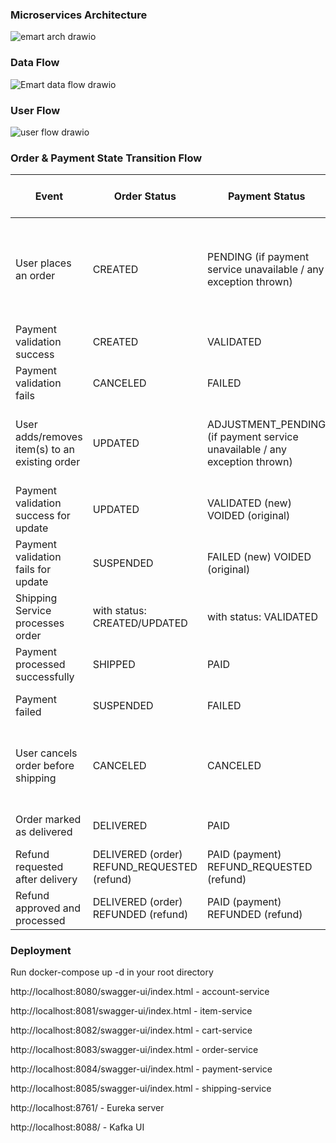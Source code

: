 ### Microservices Architecture
![emart arch drawio](https://github.com/user-attachments/assets/d1badc74-2e2e-4256-afd1-865255e06aed)

### Data Flow

![Emart data flow drawio](https://github.com/user-attachments/assets/8a9e1985-d0fa-45a3-bc7e-ec35ae8b6513)

### User Flow

![user flow drawio](https://github.com/user-attachments/assets/69f46740-035a-4c7a-ac22-0abd91419061)


### Order & Payment State Transition Flow

| Event                                          | Order Status                                | Payment Status                                               | Interservice Call (Sync/Async)                               |
| ---------------------------------------------- | ------------------------------------------- | ------------------------------------------------------------ | :----------------------------------------------------------- |
| User places an order                           | CREATED                                     | PENDING (if payment service unavailable / any exception thrown) | Sync (1. Order → Item: check availability; 2. Account: get address / paymentmethod; 3. Payment: validate card) |
| Payment validation success                     | CREATED                                     | VALIDATED                                                    | Async (Order → Kafka  → Shipping)                            |
| Payment validation fails                       | CANCELED                                    | FAILED                                                       |                                                              |
| User adds/removes item(s) to an existing order | UPDATED                                     | ADJUSTMENT_PENDING (if payment service unavailable / any exception thrown) | Sync (Order → Item: check availability; Order → Payment: validate update) |
| Payment validation success for update          | UPDATED                                     | VALIDATED (new) VOIDED (original)                            | Async (Order → Kafka → Shipping)                             |
| Payment validation fails for update            | SUSPENDED                                   | FAILED (new)      VOIDED (original)                          | Async (Order → Kafka → Shipping)                             |
| Shipping Service processes order               | with status: CREATED/UPDATED                | with status:  VALIDATED                                      | Async (Shipping → Kafka → Payment)                           |
| Payment processed successfully                 | SHIPPED                                     | PAID                                                         | Async (Payment → Kafka → Order/Shipping)                     |
| Payment failed                                 | SUSPENDED                                   | FAILED                                                       | Async (Payment → Kafka → Order/Shipping)                     |
| User cancels order before shipping             | CANCELED                                    | CANCELED                                                     | Sync (Order → Payment: cancel authorization) + Async (Order → Kafka → Shipping) |
| Order marked as delivered                      | DELIVERED                                   | PAID                                                         | Async (Shipping → Kafka → Order)                             |
| Refund requested after delivery                | DELIVERED (order) REFUND_REQUESTED (refund) | PAID (payment) REFUND_REQUESTED (refund)                     | Sync (Order → Payment: initiate refund)                      |
| Refund approved and processed                  | DELIVERED (order) REFUNDED (refund)         | PAID (payment) REFUNDED (refund)                             | Async (Payment → Kafka → Order)                              |



### Deployment

Run docker-compose up -d  in your root directory

http://localhost:8080/swagger-ui/index.html - account-service

http://localhost:8081/swagger-ui/index.html - item-service

http://localhost:8082/swagger-ui/index.html - cart-service

http://localhost:8083/swagger-ui/index.html - order-service

http://localhost:8084/swagger-ui/index.html - payment-service

http://localhost:8085/swagger-ui/index.html - shipping-service

http://localhost:8761/ - Eureka server

http://localhost:8088/ - Kafka UI
